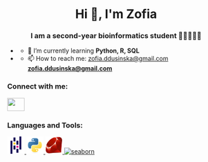 <h1 align="center">Hi 👋, I'm Zofia</h1>
<h3 align="center">I am a second-year bioinformatics student 👩🏼‍💻🧬🦠</h3>

- - 🌱 I’m currently learning **Python, R, SQL**

- - 📫 How to reach me: zofia.ddusinska@gmail.com **zofia.ddusinska@gmail.com**

<h3 align="left">Connect with me:</h3>
<p align="left">
<a href="[https://linkedin.com/in/zofia-dusińska](https://www.linkedin.com/in/zofia-dusi%C5%84ska-23502327b/)" target="blank"><img align="center" src="https://raw.githubusercontent.com/rahuldkjain/github-profile-readme-generator/master/src/images/icons/Social/linked-in-alt.svg"  height="30" width="40" /></a>
</p>

<h3 align="left">Languages and Tools:</h3>
<p align="left"> <a href="https://pandas.pydata.org/" target="_blank" rel="noreferrer"> <img src="https://raw.githubusercontent.com/devicons/devicon/2ae2a900d2f041da66e950e4d48052658d850630/icons/pandas/pandas-original.svg" alt="pandas" width="40" height="40"/> </a> <a href="https://www.python.org" target="blank" rel="noreferrer"> <img src="https://raw.githubusercontent.com/devicons/devicon/master/icons/python/python-original.svg" alt="python" width="40" height="40"/> </a> <a href="https://www.ruby-lang.org/en/" target="blank" rel="noreferrer"> <img src="https://raw.githubusercontent.com/devicons/devicon/master/icons/ruby/ruby-original.svg" alt="ruby" width="40" height="40"/> </a> <a href="https://seaborn.pydata.org/" target="blank" rel="noreferrer"> <img src="https://seaborn.pydata.org/_images/logo-mark-lightbg.svg" alt="seaborn" width="40" height="40"/> </a> </p>
